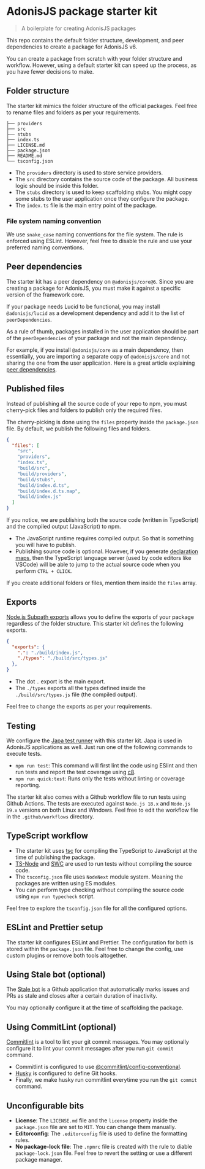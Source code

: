 # AdonisJS package starter kit
> A boilerplate for creating AdonisJS packages

This repo contains the default folder structure, development, and peer dependencies to create a package for AdonisJS v6.

You can create a package from scratch with your folder structure and workflow. However, using a default starter kit can speed up the process, as you have fewer decisions to make.

## Folder structure

The starter kit mimics the folder structure of the official packages. Feel free to rename files and folders as per your requirements.

```
├── providers
├── src
├── stubs
├── index.ts
├── LICENSE.md
├── package.json
├── README.md
└── tsconfig.json
```

- The `providers` directory is used to store service providers.
- The `src` directory contains the source code of the package. All business logic should be inside this folder.
- The `stubs` directory is used to keep scaffolding stubs. You might copy some stubs to the user application once they configure the package.
- The `index.ts` file is the main entry point of the package.

### File system naming convention

We use `snake_case` naming conventions for the file system. The rule is enforced using ESLint. However, feel free to disable the rule and use your preferred naming conventions.

## Peer dependencies

The starter kit has a peer dependency on `@adonisjs/core@6`. Since you are creating a package for AdonisJS, you must make it against a specific version of the framework core.

If your package needs Lucid to be functional, you may install `@adonisjs/lucid` as a development dependency and add it to the list of `peerDependencies`.

As a rule of thumb, packages installed in the user application should be part of the `peerDependencies` of your package and not the main dependency.

For example, if you install `@adonisjs/core` as a main dependency, then essentially, you are importing a separate copy of `@adonisjs/core` and not sharing the one from the user application. Here is a great article explaining [peer dependencies](https://blog.bitsrc.io/understanding-peer-dependencies-in-javascript-dbdb4ab5a7be).

## Published files

Instead of publishing all the source code of your repo to npm, you must cherry-pick files and folders to publish only the required files.

The cherry-picking is done using the `files` property inside the `package.json` file. By default, we publish the following files and folders. 

```json
{
  "files": [
    "src",
    "providers",
    "index.ts",
    "build/src",
    "build/providers",
    "build/stubs",
    "build/index.d.ts",
    "build/index.d.ts.map",
    "build/index.js"
  ]
}
```

If you notice, we are publishing both the source code (written in TypeScript) and the compiled output (JavaScript) to npm.

- The JavaScript runtime requires compiled output. So that is something you will have to publish.
- Publishing source code is optional. However, if you generate [declaration maps](https://www.typescriptlang.org/tsconfig#declarationMap), then the TypeScript language server (used by code editors like VSCode) will be able to jump to the actual source code when you perform `CTRL + CLICK`.

If you create additional folders or files, mention them inside the `files` array.

## Exports

[Node.js Subpath exports](https://nodejs.org/api/packages.html#subpath-exports) allows you to define the exports of your package regardless of the folder structure. This starter kit defines the following exports.

```json
{
  "exports": {
    ".": "./build/index.js",
    "./types": "./build/src/types.js"
  },  
}
```

- The dot `.` export is the main export.
- The `./types` exports all the types defined inside the `./build/src/types.js` file (the compiled output).

Feel free to change the exports as per your requirements.

## Testing

We configure the [Japa test runner](https://japa.dev/) with this starter kit. Japa is used in AdonisJS applications as well. Just run one of the following commands to execute tests.

- `npm run test`: This command will first lint the code using ESlint and then run tests and report the test coverage using [c8](https://github.com/bcoe/c8).
- `npm run quick:test`: Runs only the tests without linting or coverage reporting.

The starter kit also comes with a Github workflow file to run tests using Github Actions. The tests are executed against `Node.js 18.x` and `Node.js 19.x` versions on both Linux and Windows. Feel free to edit the workflow file in the `.github/workflows` directory.

## TypeScript workflow

- The starter kit uses [tsc](https://www.typescriptlang.org/docs/handbook/compiler-options.html) for compiling the TypeScript to JavaScript at the time of publishing the package.
- [TS-Node](https://typestrong.org/ts-node/) and [SWC](https://swc.rs/) are used to run tests without compiling the source code.
- The `tsconfig.json` file uses `NodeNext` module system. Meaning the packages are written using ES modules.
- You can perform type checking without compiling the source code using `npm run typecheck` script.

Feel free to explore the `tsconfig.json` file for all the configured options.

## ESLint and Prettier setup

The starter kit configures ESLint and Prettier. The configuration for both is stored within the `package.json` file. Feel free to change the config, use custom plugins or remove both tools altogether.

## Using Stale bot (optional)

The [Stale bot](https://github.com/apps/stale) is a Github application that automatically marks issues and PRs as stale and closes after a certain duration of inactivity.

You may optionally configure it at the time of scaffolding the package. 

## Using CommitLint (optional)

[Commitlint](https://commitlint.js.org/#/) is a tool to lint your git commit messages. You may optionally configure it to lint your commit messages after you run `git commit` command.

- Commitlint is configured to use [@commitlint/config-conventional](https://www.npmjs.com/package/@commitlint/config-conventional).
- [Husky](https://typicode.github.io/husky/#/) is configured to define Git hooks.
- Finally, we make husky run commitlint everytime you run the `git commit` command.

## Unconfigurable bits

- **License**: The `LICENSE.md` file and the `license` property inside the `package.json` file are set to `MIT`. You can change them manually.
- **Editorconfig**: The `.editorconfig` file is used to define the formatting rules.
- **No package-lock file**: The `.npmrc` file is created with the rule to diable `package-lock.json` file. Feel free to revert the setting or use a different package manager.
